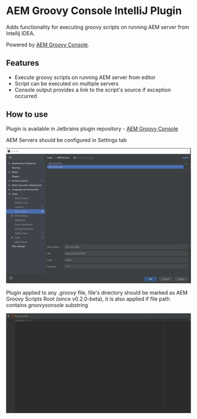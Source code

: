 # AEM Groovy Console IntelliJ Plugin
Adds functionality for executing groovy scripts on running AEM server from Intellij IDEA.

Powered by [AEM Groovy Console](https://github.com/OlsonDigital/aem-groovy-console).

## Features

- Execute groovy scripts on running AEM server from editor
- Script can be executed on multiple servers
- Console output provides a link to the script's source if exception occurred

## How to use
Plugin is available in Jetbrains plugin repository - [AEM Groovy Console](https://plugins.jetbrains.com/plugin/10893-aem-groovy-console)

AEM Servers should be configured in Settings tab

![Screenshot](screenshot2.png)

Plugin applied to any *.groovy* file, file's directory should be marked as AEM Groovy Scripts Root (since v0.2.0-beta),
it is also applied if file path contains *groovysonsole* substring

![Screenshot](screenshot1.png)